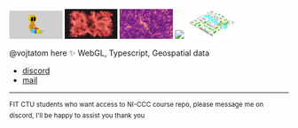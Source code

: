 <img style="width: 19%; maring-bottom: 2rem" src="images/creation.png">
<img style="width: 19%; maring-bottom: 2rem" src="images/flocking.png">
<img style="width: 19%; maring-bottom: 2rem" src="images/flow.png">
<img style="width: 19%; maring-bottom: 2rem" src="images/metacity.png">
<img style="width: 19%; maring-bottom: 2rem" src="images/metacityService.png">

@vojtatom here ✨
WebGL, Typescript, Geospatial data

- [discord](http://discordapp.com/users/677925589599911936)
- [mail](mailto:hello@vojtatom.cz)

---

<sup>
FIT CTU students who want access to NI-CCC course repo, please message me on discord, I'll be happy to assist you thank you </sup>
